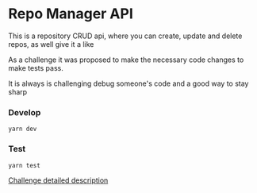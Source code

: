 # Repo Manager API

This is a repository CRUD api, where you can create, update and delete repos, as well give it a like

As a challenge it was proposed to make the necessary code changes to make tests pass.

It is always is challenging debug someone's code and a good way to stay sharp

### Develop

`yarn dev`

### Test

`yarn test`

[Challenge detailed description](https://www.notion.so/Desafio-03-Corrigindo-o-c-digo-c15c8a2e212846039a367cc7b763c6dd)
